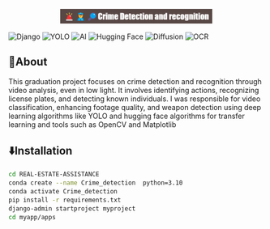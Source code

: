 <p align="center">
  <img src="assets/🚨👮🔎Crime_Detection_and_recognition.png" alt="Alt text" width="300"/>
</p>


![Django](https://img.shields.io/badge/Django-green)
![YOLO](https://img.shields.io/badge/Yolo-blue)
![AI](https://img.shields.io/badge/AI-Machine_Learning-yellow)
![Hugging Face](https://img.shields.io/badge/Hugging_Face-yellow)
![Diffusion](https://img.shields.io/badge/Diffusion-gray)
![OCR](https://img.shields.io/badge/OCR-green)

## 🧐About 
This graduation project focuses on crime detection and recognition through video analysis,
even in low light. It involves identifying actions, recognizing license plates, and detecting
known individuals. I was responsible for video classification, enhancing footage quality,
and weapon detection using deep learning algorithms like YOLO and hugging face
algorithms for transfer learning and tools such as OpenCV and Matplotlib


## ⬇️Installation 
```bash
cd REAL-ESTATE-ASSISTANCE
conda create --name Crime_detection  python=3.10
conda activate Crime_detection
pip install -r requirements.txt
django-admin startproject myproject
cd myapp/apps
```


